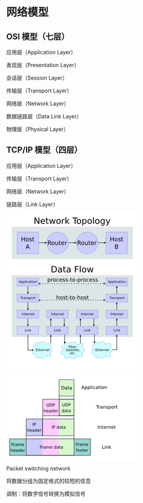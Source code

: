 # 网络模型

## OSI 模型（七层）

应用层（Application Layer）

表现层（Presentation Layer）

会话层（Session Layer）

传输层（Transport Layer）

网络层（Network Layer）

数据链路层（Data Link Layer）

物理层（Physical Layer）

## TCP/IP 模型（四层）

应用层（Application Layer）

传输层（Transport Layer）

网络层（Network Layer）

链路层（Link Layer）

![img](./assets/350px-IP_stack_connections.svg.png)

![img](./assets/350px-UDP_encapsulation.svg.png)

Packet switching network

将数据分组为固定格式的较短的信息

调制：将数字信号转换为模拟信号

